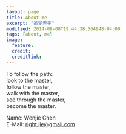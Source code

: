 ```yaml
---
layout: page
title: About me
excerpt: "追梦赤子"
modified: 2014-08-08T19:44:38.564948-04:00
tags: [about, me]
image:
  feature:
  credit:
  creditlink:
---
```


>
To follow the path:<br>
look to the master,<br>
follow the master,<br>
walk with the master,<br>
see through the master,<br>
become the master.

Name: Wenjie Chen<br>
E-Mail: right.jie@gmail.com
